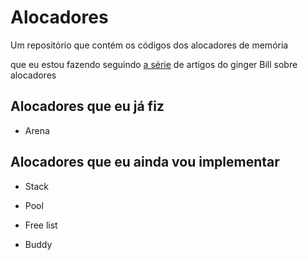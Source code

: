 # Alocadores

Um repositório que contém os códigos dos alocadores de memória<br>

que eu estou fazendo seguindo [a série](https://www.gingerbill.org/series/memory-allocation-strategies/) de artigos do ginger Bill sobre alocadores



## Alocadores que eu já fiz

- Arena

## Alocadores que eu ainda vou implementar

- Stack

- Pool

- Free list

- Buddy
